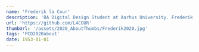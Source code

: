 ```yaml
---
name: 'Frederik la Cour'
description: 'BA Digital Design Student at Aarhus University. Frederik has a general interest in creative coding, audio-design and software culture. Moreover, he has a particular interest in exploring performative coding practices. In his practice he explores; the capabilities of algorithmic music, audio-visual interfaces, and interoperability of audio software and modular hardware'
url: 'https://github.com/L4COUR'
thumbUrl: '/assets/2020_AboutThumbs/Frederik2020.jpg'
tags: 'PCD2020about'
date: 1953-01-01
---
```

